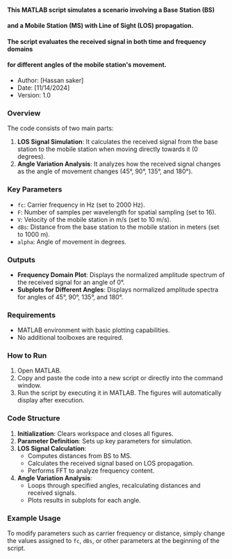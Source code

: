 

#### This MATLAB script simulates a scenario involving a Base Station (BS) 
#### and a Mobile Station (MS) with Line of Sight (LOS) propagation. 
#### The script evaluates the received signal in both time and frequency domains 
#### for different angles of the mobile station's movement.

- Author: [Hassan saker]
- Date: [11/14/2024]
- Version: 1.0

### Overview
The code consists of two main parts:
1. **LOS Signal Simulation**: It calculates the received signal from the base station to the mobile station when moving directly towards it (0 degrees).
2. **Angle Variation Analysis**: It analyzes how the received signal changes as the angle of movement changes (45°, 90°, 135°, and 180°).

### Key Parameters
- `fc`: Carrier frequency in Hz (set to 2000 Hz).
- `F`: Number of samples per wavelength for spatial sampling (set to 16).
- `V`: Velocity of the mobile station in m/s (set to 10 m/s).
- `dBs`: Distance from the base station to the mobile station in meters (set to 1000 m).
- `alpha`: Angle of movement in degrees.

### Outputs
- **Frequency Domain Plot**: Displays the normalized amplitude spectrum of the received signal for an angle of 0°.
- **Subplots for Different Angles**: Displays normalized amplitude spectra for angles of 45°, 90°, 135°, and 180°.

### Requirements
- MATLAB environment with basic plotting capabilities.
- No additional toolboxes are required.

### How to Run
1. Open MATLAB.
2. Copy and paste the code into a new script or directly into the command window.
3. Run the script by executing it in MATLAB. The figures will automatically display after execution.

### Code Structure
1. **Initialization**: Clears workspace and closes all figures.
2. **Parameter Definition**: Sets up key parameters for simulation.
3. **LOS Signal Calculation**:
   - Computes distances from BS to MS.
   - Calculates the received signal based on LOS propagation.
   - Performs FFT to analyze frequency content.
4. **Angle Variation Analysis**:
   - Loops through specified angles, recalculating distances and received signals.
   - Plots results in subplots for each angle.

### Example Usage
To modify parameters such as carrier frequency or distance, simply change the values assigned to `fc`, `dBs`, or other parameters at the beginning of the script.

